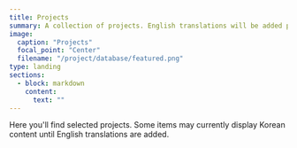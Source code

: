 ```yaml
---
title: Projects
summary: A collection of projects. English translations will be added progressively.
image:
  caption: "Projects"
  focal_point: "Center"
  filename: "/project/database/featured.png"
type: landing
sections:
  - block: markdown
    content:
      text: ""
---
```


Here you'll find selected projects. Some items may currently display Korean content until English translations are added.
